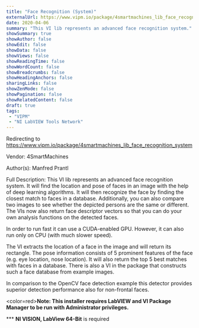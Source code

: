 ```yaml
---
title: "Face Recognition (System)"
externalUrl: https://www.vipm.io/package/4smartmachines_lib_face_recognition_system
date: 2020-04-06
summary: "This VI lib represents an advanced face recognition system."
showSummary: true
showAuthor: false
showEdit: false
showData: false
showViews: false
showReadingTime: false
showWordCount: false
showBreadcrumbs: false
showHeadingAnchors: false
sharingLinks: false
showZenMode: false
showPagination: false
showRelatedContent: false
draft: true
tags:
 - "VIPM"
 - "NI LabVIEW Tools Network"
---
```


Redirecting to https://www.vipm.io/package/4smartmachines_lib_face_recognition_system

Vendor: 4SmartMachines

Author(s): Manfred Prantl
 
Full Description:
This VI lib represents an advanced face recognition system. It will find the location and pose of faces in an image with the help of deep learning algorithms. It will then recognize the face by finding the closest match to faces in a database.
Additionally, you can also compare two images to see whether the depicted persons are the same or different.
The VIs now also return face descriptor vectors so that you can do your own analysis functions on the detected faces.  

In order to run fast it can use a CUDA-enabled GPU. However, it can also run only on CPU (with much slower speed).

The VI extracts the location of a face in the image and will return its rectangle. The pose information consists of 5 prominent features of the face (e.g. eye location, nose location). It will also return the top 5 best matches with faces in a database. There is also a VI in the package that constructs such a face database from example images.

In comparison to the OpenCV face detection example this detector provides superior detection performance also for non-frontal faces. 

<color=red>**Note: This installer requires LabVIEW and VI Package Manager to be run with Administrator privileges.**</color> 

*** **NI VISION, LabView 64-Bit** is required